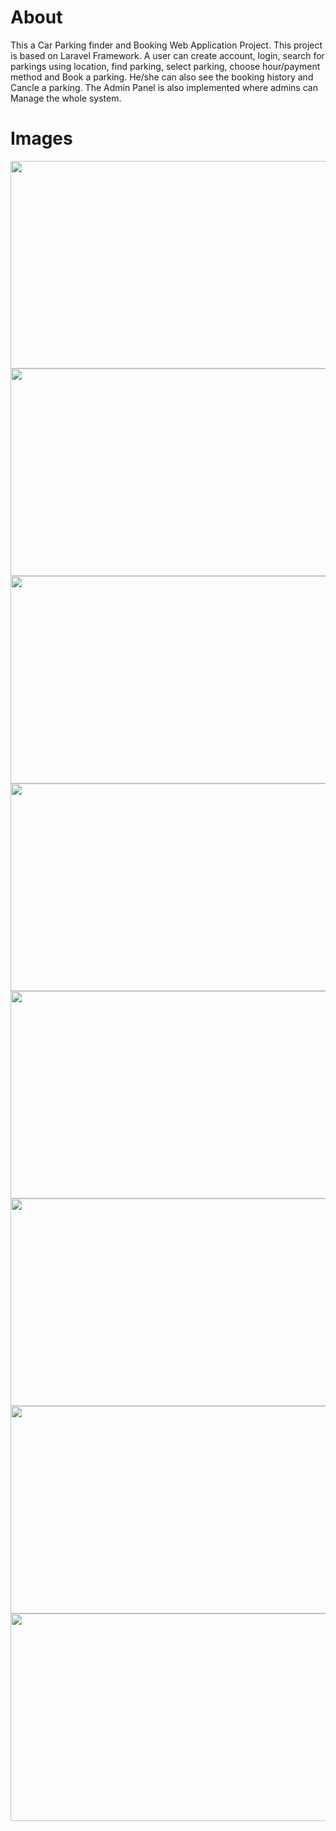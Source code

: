 # About 
This a Car Parking finder and Booking Web Application Project. This project is based on Laravel Framework. A user can create account, login, search for parkings using location, find parking, select parking, choose hour/payment method and Book a parking. He/she can also see the booking history and Cancle a parking. The Admin Panel is also implemented where admins can Manage the whole system. 


# Images

<img src="https://www.linkpicture.com/q/11_548.jpg" width="700" height="332">


<img src="https://www.linkpicture.com/q/33_88.jpg" width="700" height="332">


<img src="https://www.linkpicture.com/q/44_63.jpg" width="700" height="332">

<img src="https://www.linkpicture.com/q/55_10.jpg" width="700" height="332">

<img src="https://www.linkpicture.com/q/66_3.jpg" width="700" height="332">

<img src="https://www.linkpicture.com/q/77_2.jpg" width="700" height="332">

<img src="https://www.linkpicture.com/q/88.jpg" width="700" height="332">

<img src="https://www.linkpicture.com/q/99.jpg" width="700" height="332">
